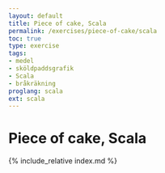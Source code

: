 ```yaml
---
layout: default
title: Piece of cake, Scala
permalink: /exercises/piece-of-cake/scala
toc: true
type: exercise
tags:
- medel
- sköldpaddsgrafik
- Scala
- bråkräkning
proglang: scala
ext: scala
---
```

# Piece of cake, Scala
{% include_relative index.md %}
